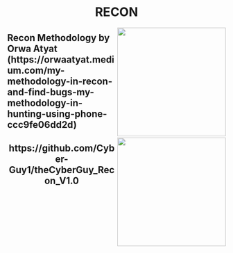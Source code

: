 <h1 align="center">RECON</h1>

<a href="https://twitter.com/GodfatherOrwa"><img align="right" width="250" height="250px" align="left" src="https://profiles.bugcrowdusercontent.com/avatars/daf2cd702f488805e6b3afb80904a463/normal_BDE815EF-FD87-4209-9A1C-AD3129560DA9.jpeg"/></a>

<h2>Recon Methodology by  Orwa Atyat (https://orwaatyat.medium.com/my-methodology-in-recon-and-find-bugs-my-methodology-in-hunting-using-phone-ccc9fe06dd2d)</h2>

<a href="https://twitter.com/theCyberGuy0"><img align="right" width="250" height="250px" align="left" src="https://twitter.com/theCyberGuy0/photo"/></a>

<h2 align="center">https://github.com/Cyber-Guy1/theCyberGuy_Recon_V1.0</h2>
